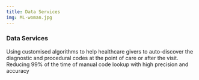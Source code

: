 ```yaml
---
title: Data Services
img: ML-woman.jpg
---
```


### Data Services

Using customised algorithms to help healthcare givers to auto-discover the diagnostic and procedural codes at the point of care or after the visit. Reducing 99% of the time of manual code lookup with high precision and accuracy